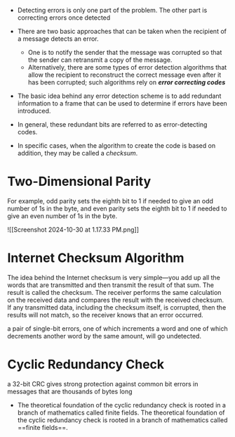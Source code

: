 - Detecting errors is only one part of the problem. The other part is correcting errors once detected
- There are two basic approaches that can be taken when the recipient of a message detects an error.
	- One is to notify the sender that the message was corrupted so that the sender can retransmit a copy of the message.
	- Alternatively, there are some types of error detection algorithms that allow the recipient to reconstruct the correct message even after it has been corrupted; such algorithms rely on ***error correcting codes***

- The basic idea behind any error detection scheme is to add redundant information to a frame that can be used to determine if errors have been introduced.
- In general, these redundant bits are referred to as error-detecting codes.
- In specific cases, when the algorithm to create the code is based on addition, they may be called a *checksum*.

# Two-Dimensional Parity
For example, odd parity sets the eighth bit to 1 if needed to give an odd number of 1s in the byte, and even parity sets the eighth bit to 1 if needed to give an even number of 1s in the byte.

![[Screenshot 2024-10-30 at 1.17.33 PM.png]]

# Internet Checksum Algorithm
The idea behind the Internet checksum is very simple—you add up all the words that are transmitted and then transmit the result of that sum. The result is called the checksum. The receiver performs the same calculation on the received data and compares the result with the received checksum. If any transmitted data, including the checksum itself, is corrupted, then the results will not match, so the receiver knows that an error occurred.

a pair of single-bit errors, one of which increments a word and one of which decrements another word by the same amount, will go undetected.

# Cyclic Redundancy Check
a 32-bit CRC gives strong protection against common bit errors in messages that are thousands of bytes long

- The theoretical foundation of the cyclic redundancy check is rooted in a branch of mathematics called finite fields.
The theoretical foundation of the cyclic redundancy check is rooted in a branch of mathematics called ==finite fields==.